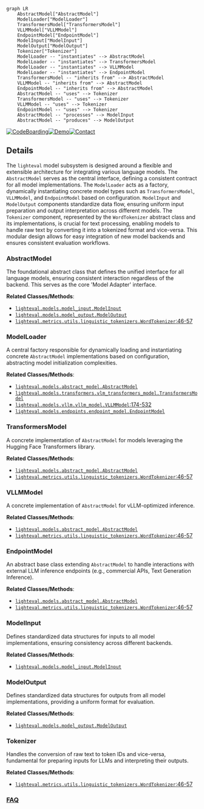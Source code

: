 ```mermaid
graph LR
    AbstractModel["AbstractModel"]
    ModelLoader["ModelLoader"]
    TransformersModel["TransformersModel"]
    VLLMModel["VLLMModel"]
    EndpointModel["EndpointModel"]
    ModelInput["ModelInput"]
    ModelOutput["ModelOutput"]
    Tokenizer["Tokenizer"]
    ModelLoader -- "instantiates" --> AbstractModel
    ModelLoader -- "instantiates" --> TransformersModel
    ModelLoader -- "instantiates" --> VLLMModel
    ModelLoader -- "instantiates" --> EndpointModel
    TransformersModel -- "inherits from" --> AbstractModel
    VLLMModel -- "inherits from" --> AbstractModel
    EndpointModel -- "inherits from" --> AbstractModel
    AbstractModel -- "uses" --> Tokenizer
    TransformersModel -- "uses" --> Tokenizer
    VLLMModel -- "uses" --> Tokenizer
    EndpointModel -- "uses" --> Tokenizer
    AbstractModel -- "processes" --> ModelInput
    AbstractModel -- "produces" --> ModelOutput
```

[![CodeBoarding](https://img.shields.io/badge/Generated%20by-CodeBoarding-9cf?style=flat-square)](https://github.com/CodeBoarding/GeneratedOnBoardings)[![Demo](https://img.shields.io/badge/Try%20our-Demo-blue?style=flat-square)](https://www.codeboarding.org/demo)[![Contact](https://img.shields.io/badge/Contact%20us%20-%20contact@codeboarding.org-lightgrey?style=flat-square)](mailto:contact@codeboarding.org)

## Details

The `lighteval` model subsystem is designed around a flexible and extensible architecture for integrating various language models. The `AbstractModel` serves as the central interface, defining a consistent contract for all model implementations. The `ModelLoader` acts as a factory, dynamically instantiating concrete model types such as `TransformersModel`, `VLLMModel`, and `EndpointModel` based on configuration. `ModelInput` and `ModelOutput` components standardize data flow, ensuring uniform input preparation and output interpretation across different models. The `Tokenizer` component, represented by the `WordTokenizer` abstract class and its implementations, is crucial for text processing, enabling models to handle raw text by converting it into a tokenized format and vice-versa. This modular design allows for easy integration of new model backends and ensures consistent evaluation workflows.

### AbstractModel
The foundational abstract class that defines the unified interface for all language models, ensuring consistent interaction regardless of the backend. This serves as the core 'Model Adapter' interface.


**Related Classes/Methods**:

- <a href="https://github.com/huggingface/lighteval/blob/main/src/lighteval/models/model_input.py" target="_blank" rel="noopener noreferrer">`lighteval.models.model_input.ModelInput`</a>
- <a href="https://github.com/huggingface/lighteval/blob/main/src/lighteval/models/model_output.py" target="_blank" rel="noopener noreferrer">`lighteval.models.model_output.ModelOutput`</a>
- <a href="https://github.com/huggingface/lighteval/blob/main/src/lighteval/metrics/utils/linguistic_tokenizers.py#L46-L57" target="_blank" rel="noopener noreferrer">`lighteval.metrics.utils.linguistic_tokenizers.WordTokenizer`:46-57</a>


### ModelLoader
A central factory responsible for dynamically loading and instantiating concrete `AbstractModel` implementations based on configuration, abstracting model initialization complexities.


**Related Classes/Methods**:

- <a href="https://github.com/huggingface/lighteval/blob/main/src/lighteval/models/abstract_model.py" target="_blank" rel="noopener noreferrer">`lighteval.models.abstract_model.AbstractModel`</a>
- <a href="https://github.com/huggingface/lighteval/blob/main/src/lighteval/models/transformers/vlm_transformers_model.py" target="_blank" rel="noopener noreferrer">`lighteval.models.transformers.vlm_transformers_model.TransformersModel`</a>
- <a href="https://github.com/huggingface/lighteval/blob/main/src/lighteval/models/vllm/vllm_model.py#L174-L532" target="_blank" rel="noopener noreferrer">`lighteval.models.vllm.vllm_model.VLLMModel`:174-532</a>
- <a href="https://github.com/huggingface/lighteval/blob/main/src/lighteval/models/endpoints/endpoint_model.py" target="_blank" rel="noopener noreferrer">`lighteval.models.endpoints.endpoint_model.EndpointModel`</a>


### TransformersModel
A concrete implementation of `AbstractModel` for models leveraging the Hugging Face Transformers library.


**Related Classes/Methods**:

- <a href="https://github.com/huggingface/lighteval/blob/main/src/lighteval/models/abstract_model.py" target="_blank" rel="noopener noreferrer">`lighteval.models.abstract_model.AbstractModel`</a>
- <a href="https://github.com/huggingface/lighteval/blob/main/src/lighteval/metrics/utils/linguistic_tokenizers.py#L46-L57" target="_blank" rel="noopener noreferrer">`lighteval.metrics.utils.linguistic_tokenizers.WordTokenizer`:46-57</a>


### VLLMModel
A concrete implementation of `AbstractModel` for vLLM-optimized inference.


**Related Classes/Methods**:

- <a href="https://github.com/huggingface/lighteval/blob/main/src/lighteval/models/abstract_model.py" target="_blank" rel="noopener noreferrer">`lighteval.models.abstract_model.AbstractModel`</a>
- <a href="https://github.com/huggingface/lighteval/blob/main/src/lighteval/metrics/utils/linguistic_tokenizers.py#L46-L57" target="_blank" rel="noopener noreferrer">`lighteval.metrics.utils.linguistic_tokenizers.WordTokenizer`:46-57</a>


### EndpointModel
An abstract base class extending `AbstractModel` to handle interactions with external LLM inference endpoints (e.g., commercial APIs, Text Generation Inference).


**Related Classes/Methods**:

- <a href="https://github.com/huggingface/lighteval/blob/main/src/lighteval/models/abstract_model.py" target="_blank" rel="noopener noreferrer">`lighteval.models.abstract_model.AbstractModel`</a>
- <a href="https://github.com/huggingface/lighteval/blob/main/src/lighteval/metrics/utils/linguistic_tokenizers.py#L46-L57" target="_blank" rel="noopener noreferrer">`lighteval.metrics.utils.linguistic_tokenizers.WordTokenizer`:46-57</a>


### ModelInput
Defines standardized data structures for inputs to all model implementations, ensuring consistency across different backends.


**Related Classes/Methods**:

- <a href="https://github.com/huggingface/lighteval/blob/main/src/lighteval/models/model_input.py" target="_blank" rel="noopener noreferrer">`lighteval.models.model_input.ModelInput`</a>


### ModelOutput
Defines standardized data structures for outputs from all model implementations, providing a uniform format for evaluation.


**Related Classes/Methods**:

- <a href="https://github.com/huggingface/lighteval/blob/main/src/lighteval/models/model_output.py" target="_blank" rel="noopener noreferrer">`lighteval.models.model_output.ModelOutput`</a>


### Tokenizer
Handles the conversion of raw text to token IDs and vice-versa, fundamental for preparing inputs for LLMs and interpreting their outputs.


**Related Classes/Methods**:

- <a href="https://github.com/huggingface/lighteval/blob/main/src/lighteval/metrics/utils/linguistic_tokenizers.py#L46-L57" target="_blank" rel="noopener noreferrer">`lighteval.metrics.utils.linguistic_tokenizers.WordTokenizer`:46-57</a>




### [FAQ](https://github.com/CodeBoarding/GeneratedOnBoardings/tree/main?tab=readme-ov-file#faq)